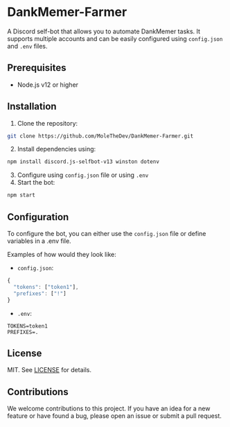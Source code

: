 # DankMemer-Farmer

A Discord self-bot that allows you to automate DankMemer tasks. It supports multiple accounts and can be easily configured using `config.json` and `.env` files.

## Prerequisites

- Node.js v12 or higher

## Installation

1. Clone the repository:<br>
```sh
git clone https://github.com/MoleTheDev/DankMemer-Farmer.git
```
2. Install dependencies using:<br>
```sh
npm install discord.js-selfbot-v13 winston dotenv
```
3. Configure using `config.json` file or using `.env`
4. Start the bot:<br>
```sh
npm start
```

## Configuration
To configure the bot, you can either use the ```config.json``` file or define variables in a .env file.

Examples of how would they look like:
- `config.json`:
```js
{
  "tokens": ["token1"],
  "prefixes": ["!"]
}
```
- `.env`:
```
TOKENS=token1
PREFIXES=.
```

## License

MIT. See [LICENSE](LICENSE) for details.

## Contributions

We welcome contributions to this project. If you have an idea for a new feature or have found a bug, please open an issue or submit a pull request.
